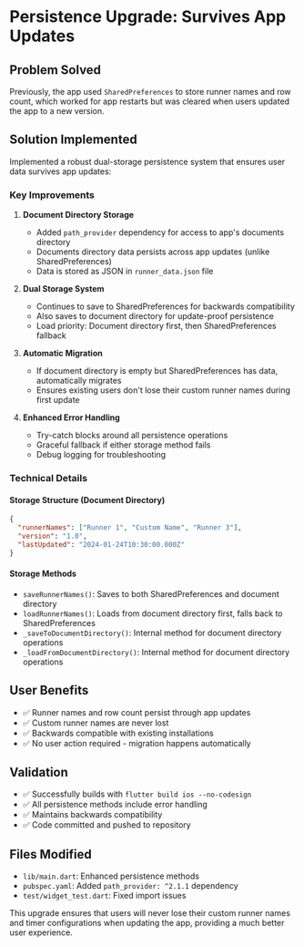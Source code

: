 # Persistence Upgrade: Survives App Updates

## Problem Solved
Previously, the app used `SharedPreferences` to store runner names and row count, which worked for app restarts but was cleared when users updated the app to a new version.

## Solution Implemented
Implemented a robust dual-storage persistence system that ensures user data survives app updates:

### Key Improvements

1. **Document Directory Storage**
   - Added `path_provider` dependency for access to app's documents directory
   - Documents directory data persists across app updates (unlike SharedPreferences)
   - Data is stored as JSON in `runner_data.json` file

2. **Dual Storage System**
   - Continues to save to SharedPreferences for backwards compatibility
   - Also saves to document directory for update-proof persistence
   - Load priority: Document directory first, then SharedPreferences fallback

3. **Automatic Migration**
   - If document directory is empty but SharedPreferences has data, automatically migrates
   - Ensures existing users don't lose their custom runner names during first update

4. **Enhanced Error Handling**
   - Try-catch blocks around all persistence operations
   - Graceful fallback if either storage method fails
   - Debug logging for troubleshooting

### Technical Details

#### Storage Structure (Document Directory)
```json
{
  "runnerNames": ["Runner 1", "Custom Name", "Runner 3"],
  "version": "1.0",
  "lastUpdated": "2024-01-24T10:30:00.000Z"
}
```

#### Storage Methods
- `saveRunnerNames()`: Saves to both SharedPreferences and document directory
- `loadRunnerNames()`: Loads from document directory first, falls back to SharedPreferences
- `_saveToDocumentDirectory()`: Internal method for document directory operations
- `_loadFromDocumentDirectory()`: Internal method for document directory operations

## User Benefits
- ✅ Runner names and row count persist through app updates
- ✅ Custom runner names are never lost
- ✅ Backwards compatible with existing installations
- ✅ No user action required - migration happens automatically

## Validation
- ✅ Successfully builds with `flutter build ios --no-codesign`
- ✅ All persistence methods include error handling
- ✅ Maintains backwards compatibility
- ✅ Code committed and pushed to repository

## Files Modified
- `lib/main.dart`: Enhanced persistence methods
- `pubspec.yaml`: Added `path_provider: ^2.1.1` dependency
- `test/widget_test.dart`: Fixed import issues

This upgrade ensures that users will never lose their custom runner names and timer configurations when updating the app, providing a much better user experience.
